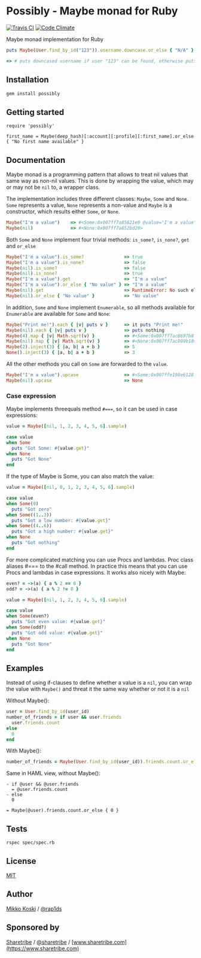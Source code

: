 # Possibly - Maybe monad for Ruby

[![Travis CI](https://travis-ci.org/rap1ds/ruby-possibly.svg?branch=master)](https://travis-ci.org/rap1ds/ruby-possibly)
[![Code Climate](https://codeclimate.com/github/rap1ds/ruby-possibly/badges/gpa.svg)](https://codeclimate.com/github/rap1ds/ruby-possibly)

Maybe monad implementation for Ruby

```ruby
puts Maybe(User.find_by_id("123")).username.downcase.or_else { "N/A" }

=> # puts downcased username if user "123" can be found, otherwise puts "N/A"
```

## Installation

```ruby
gem install possibly
```

## Getting started

```
require 'possibly'

first_name = Maybe(deep_hash)[:account][:profile][:first_name].or_else { "No first name available" }
```

## Documentation

Maybe monad is a programming pattern that allows to treat nil values that same way as non-nil values. This is done by wrapping the value, which may or may not be `nil` to, a wrapper class.

The implementation includes three different classes: `Maybe`, `Some` and `None`. `Some` represents a value, `None` represents a non-value and `Maybe` is a constructor, which results either `Some`, or `None`.

```ruby
Maybe("I'm a value")    => #<Some:0x007ff7a85621e0 @value="I'm a value">
Maybe(nil)              => #<None:0x007ff7a852bd20>
```

Both `Some` and `None` implement four trivial methods: `is_some?`, `is_none?`, `get` and `or_else`

```ruby
Maybe("I'm a value").is_some?               => true
Maybe("I'm a value").is_none?               => false
Maybe(nil).is_some?                         => false
Maybe(nil).is_none?                         => true
Maybe("I'm a value").get                    => "I'm a value"
Maybe("I'm a value").or_else { "No value" } => "I'm a value"
Maybe(nil).get                              => RuntimeError: No such element
Maybe(nil).or_else { "No value" }           => "No value"
```

In addition, `Some` and `None` implement `Enumerable`, so all methods available for `Enumerable` are available for `Some` and `None`:

```ruby
Maybe("Print me!").each { |v| puts v }      => it puts "Print me!"
Maybe(nil).each { |v| puts v }              => puts nothing
Maybe(4).map { |v| Math.sqrt(v) }           => #<Some:0x007ff7ac8697b8 @value=2.0>
Maybe(nil).map { |v| Math.sqrt(v) }         => #<None:0x007ff7ac809b10>
Maybe(2).inject(3) { |a, b| a + b }         => 5
None().inject(3) { |a, b| a + b }           => 3
```

All the other methods you call on `Some` are forwarded to the `value`.

```ruby
Maybe("I'm a value").upcase                 => #<Some:0x007ffe198e6128 @value="I'M A VALUE">
Maybe(nil).upcase                           => None
```

### Case expression

Maybe implements threequals method `#===`, so it can be used in case expressions:

```ruby
value = Maybe([nil, 1, 2, 3, 4, 5, 6].sample)

case value
when Some
  puts "Got Some: #{value.get}"
when None
  puts "Got None"
end
```

If the type of Maybe is Some, you can also match the value:

```ruby
value = Maybe([nil, 0, 1, 2, 3, 4, 5, 6].sample)

case value
when Some(0)
  puts "Got zero"
when Some((1..3))
  puts "Got a low number: #{value.get}"
when Some((4..6))
  puts "Got a high number: #{value.get}"
when None
  puts "Got nothing"
end
```

For more complicated matching you can use Procs and lambdas. Proc class aliases #=== to the #call method. In practice this means that you can use Procs and lambdas in case expressions. It works also nicely with Maybe:

```ruby
even? = ->(a) { a % 2 == 0 }
odd? = ->(a) { a % 2 != 0 }

value = Maybe([nil, 1, 2, 3, 4, 5, 6].sample)

case value
when Some(even?)
  puts "Got even value: #{value.get}"
when Some(odd?)
  puts "Got odd value: #{value.get}"
when None
  puts "Got None"
end
```

## Examples

Instead of using if-clauses to define whether a value is a `nil`, you can wrap the value with `Maybe()` and threat it the same way whether or not it is a `nil`

Without Maybe():

```ruby
user = User.find_by_id(user_id)
number_of_friends = if user && user.friends
  user.friends.count
else
  0
end
```

With Maybe():

```ruby
number_of_friends = Maybe(User.find_by_id(user_id)).friends.count.or_else { 0 }
```

Same in HAML view, without Maybe():

```haml
- if @user && @user.friends
  = @user.friends.count
- else
  0
```

```haml
= Maybe(@user).friends.count.or_else { 0 }
```

## Tests

`rspec spec/spec.rb`

## License

[MIT](LICENSE)

## Author

[Mikko Koski](https://github.com/rap1ds) / [@rap1ds](http://twitter.com/rap1ds)

## Sponsored by

[Sharetribe](https://github.com/sharetribe) / [@sharetribe](http://twitter.com/sharetribe) / [www.sharetribe.com](https://www.sharetribe.com)
